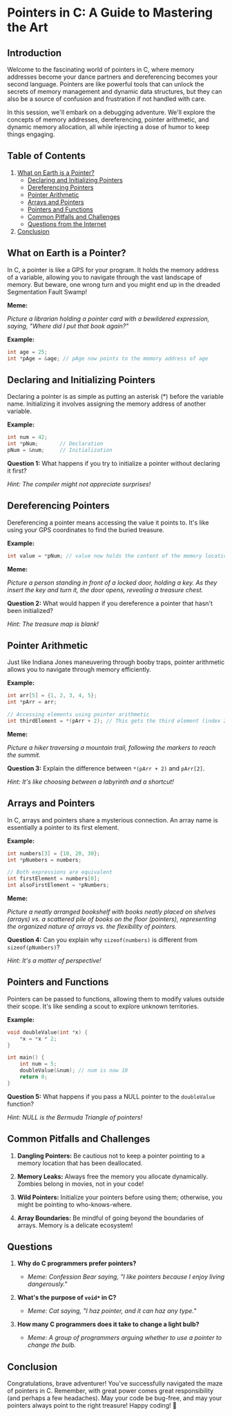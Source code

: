 # Pointers in C: A Guide to Mastering the Art

## Introduction
Welcome to the fascinating world of pointers in C, where memory addresses become your dance partners and dereferencing becomes your second language. Pointers are like powerful tools that can unlock the secrets of memory management and dynamic data structures, but they can also be a source of confusion and frustration if not handled with care.

In this session, we'll embark on a debugging adventure. We'll explore the concepts of memory addresses, dereferencing, pointer arithmetic, and dynamic memory allocation, all while injecting a dose of humor to keep things engaging.

## Table of Contents
1. [What on Earth is a Pointer?](#what-on-earth-is-a-pointer)
   - [Declaring and Initializing Pointers](#declaring-and-initializing-pointers)
   - [Dereferencing Pointers](#dereferencing-pointers)
   - [Pointer Arithmetic](#pointer-arithmetic)
   - [Arrays and Pointers](#arrays-and-pointers)
   - [Pointers and Functions](#pointers-and-functions)
   - [Common Pitfalls and Challenges](#common-pitfalls-and-challenges)
   - [Questions from the Internet](#questions-from-the-internet)
2. [Conclusion](#conclusion)

## What on Earth is a Pointer?

In C, a pointer is like a GPS for your program. It holds the memory address of a variable, allowing you to navigate through the vast landscape of memory. But beware, one wrong turn and you might end up in the dreaded Segmentation Fault Swamp!

**Meme:**

*Picture a librarian holding a pointer card with a bewildered expression, saying, "Where did I put that book again?"*

**Example:**
```c
int age = 25;
int *pAge = &age; // pAge now points to the memory address of age
```

## Declaring and Initializing Pointers

Declaring a pointer is as simple as putting an asterisk (*) before the variable name. Initializing it involves assigning the memory address of another variable.

**Example:**
```c
int num = 42;
int *pNum;       // Declaration
pNum = &num;     // Initialization
```

**Question 1:** What happens if you try to initialize a pointer without declaring it first?

*Hint: The compiler might not appreciate surprises!*

## Dereferencing Pointers

Dereferencing a pointer means accessing the value it points to. It's like using your GPS coordinates to find the buried treasure.

**Example:**
```c
int value = *pNum; // value now holds the content of the memory location pointed by pNum
```
**Meme:**

*Picture a person standing in front of a locked door, holding a key. As they insert the key and turn it, the door opens, revealing a treasure chest.*

**Question 2:** What would happen if you dereference a pointer that hasn't been initialized?

*Hint: The treasure map is blank!*

## Pointer Arithmetic

Just like Indiana Jones maneuvering through booby traps, pointer arithmetic allows you to navigate through memory efficiently.

**Example:**
```c
int arr[5] = {1, 2, 3, 4, 5};
int *pArr = arr;

// Accessing elements using pointer arithmetic
int thirdElement = *(pArr + 2); // This gets the third element (index 2) of the array
```
**Meme:**

*Picture a hiker traversing a mountain trail, following the markers to reach the summit.*

**Question 3:** Explain the difference between `*(pArr + 2)` and `pArr[2]`.

*Hint: It's like choosing between a labyrinth and a shortcut!*

## Arrays and Pointers

In C, arrays and pointers share a mysterious connection. An array name is essentially a pointer to its first element.

**Example:**
```c
int numbers[3] = {10, 20, 30};
int *pNumbers = numbers;

// Both expressions are equivalent
int firstElement = numbers[0];
int alsoFirstElement = *pNumbers;
```

**Meme:**

*Picture a neatly arranged bookshelf with books neatly placed on shelves (arrays) vs. a scattered pile of books on the floor (pointers), representing the organized nature of arrays vs. the flexibility of pointers.*

**Question 4:** Can you explain why `sizeof(numbers)` is different from `sizeof(pNumbers)`?

*Hint: It's a matter of perspective!*

## Pointers and Functions

Pointers can be passed to functions, allowing them to modify values outside their scope. It's like sending a scout to explore unknown territories.

**Example:**
```c
void doubleValue(int *x) {
    *x = *x * 2;
}

int main() {
    int num = 5;
    doubleValue(&num); // num is now 10
    return 0;
}
```

**Question 5:** What happens if you pass a NULL pointer to the `doubleValue` function?

*Hint: NULL is the Bermuda Triangle of pointers!*


## Common Pitfalls and Challenges

1. **Dangling Pointers:** Be cautious not to keep a pointer pointing to a memory location that has been deallocated.

2. **Memory Leaks:** Always free the memory you allocate dynamically. Zombies belong in movies, not in your code!

3. **Wild Pointers:** Initialize your pointers before using them; otherwise, you might be pointing to who-knows-where.

4. **Array Boundaries:** Be mindful of going beyond the boundaries of arrays. Memory is a delicate ecosystem!

## Questions

1. **Why do C programmers prefer pointers?**
   - *Meme: Confession Bear saying, "I like pointers because I enjoy living dangerously."*

2. **What's the purpose of `void*` in C?**
   - *Meme: Cat saying, "I haz pointer, and it can haz any type."*

3. **How many C programmers does it take to change a light bulb?**
   - *Meme: A group of programmers arguing whether to use a pointer to change the bulb.*

## Conclusion

Congratulations, brave adventurer! You've successfully navigated the maze of pointers in C. Remember, with great power comes great responsibility (and perhaps a few headaches). May your code be bug-free, and may your pointers always point to the right treasure! Happy coding! 🚀
